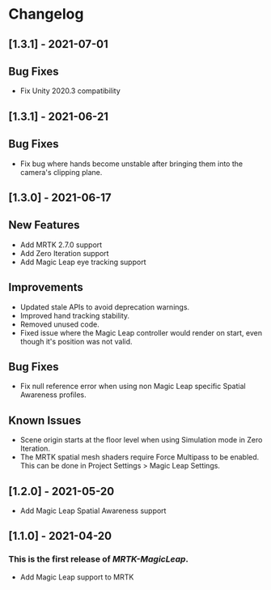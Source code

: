 # Changelog
## [1.3.1] - 2021-07-01

## Bug Fixes
- Fix Unity 2020.3 compatibility

## [1.3.1] - 2021-06-21

## Bug Fixes
- Fix bug where hands become unstable after bringing them into the camera's clipping plane.

## [1.3.0] - 2021-06-17

## New Features
- Add MRTK 2.7.0 support
- Add Zero Iteration support
- Add Magic Leap eye tracking support

## Improvements
- Updated stale APIs to avoid deprecation warnings.
- Improved hand tracking stability.
- Removed unused code.
- Fixed issue where the Magic Leap controller would render on start, even though it's position was not valid.

## Bug Fixes
- Fix null reference error when using non Magic Leap specific Spatial Awareness profiles.

## Known Issues
- Scene origin starts at the floor level when using Simulation mode in Zero Iteration.
- The MRTK spatial mesh shaders require Force Multipass to be enabled. This can be done in Project Settings > Magic Leap Settings.  

## [1.2.0] - 2021-05-20

- Add Magic Leap Spatial Awareness support 

## [1.1.0] - 2021-04-20

### This is the first release of *MRTK-MagicLeap*.

- Add Magic Leap support to MRTK
